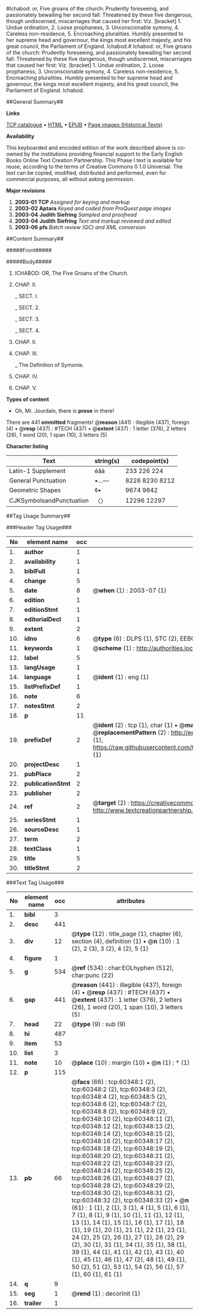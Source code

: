 #Ichabod: or, Five groans of the church: Prudently foreseeing, and passionately bewailing her second fall: Threatened by these five dangerous, though undiscerned, miscarriages that caused her first: Viz. [bracket] 1. Undue ordination, 2. Loose prophaness, 3. Unconscionable symony, 4. Careless non-residence, 5. Encroaching pluralities. Humbly presented to her supreme head and governour, the kings most excellent majesty, and his great council, the Parliament of England. Ichabod.#
Ichabod: or, Five groans of the church: Prudently foreseeing, and passionately bewailing her second fall: Threatened by these five dangerous, though undiscerned, miscarriages that caused her first: Viz. [bracket] 1. Undue ordination, 2. Loose prophaness, 3. Unconscionable symony, 4. Careless non-residence, 5. Encroaching pluralities. Humbly presented to her supreme head and governour, the kings most excellent majesty, and his great council, the Parliament of England.
Ichabod.

##General Summary##

**Links**

[TCP catalogue](http://www.ota.ox.ac.uk/tcp/)  • 
[HTML](http://tei.it.ox.ac.uk/tcp/Texts-HTML/free/A47/A47283.html)  • 
[EPUB](http://tei.it.ox.ac.uk/tcp/Texts-EPUB/free/A47/A47283.epub) • 
[Page images (Historical Texts)](https://data.historicaltexts.jisc.ac.uk/view?pubId=eebo-12364035e&pageId=eebo-12364035e-60348-1)

**Availability**

This keyboarded and encoded edition of the
	       work described above is co-owned by the institutions
	       providing financial support to the Early English Books
	       Online Text Creation Partnership. This Phase I text is
	       available for reuse, according to the terms of Creative
	       Commons 0 1.0 Universal. The text can be copied,
	       modified, distributed and performed, even for
	       commercial purposes, all without asking permission.

**Major revisions**

1. __2003-01__ __TCP__ *Assigned for keying and markup*
1. __2003-02__ __Aptara__ *Keyed and coded from ProQuest page images*
1. __2003-04__ __Judith Siefring__ *Sampled and proofread*
1. __2003-04__ __Judith Siefring__ *Text and markup reviewed and edited*
1. __2003-06__ __pfs__ *Batch review (QC) and XML conversion*

##Content Summary##

#####Front#####

#####Body#####

1. ICHABOD:
OR,
The Five Groans of the Church.

1. CHAP. II.

    _ SECT. I.

    _ SECT. 2.

    _ SECT. 3.

    _ SECT. 4.

1. CHAP. II.

1. CHAP. III.

    _ The Definition of Symonie.

1. CHAP. IV.

1. CHAP. V.

**Types of content**

  * Oh, Mr. Jourdain, there is **prose** in there!

There are 441 **ommitted** fragments! 
 @__reason__ (441) : illegible (437), foreign (4)  •  @__resp__ (437) : #TECH (437)  •  @__extent__ (437) : 1 letter (376), 2 letters (26), 1 word (20), 1 span (10), 3 letters (5)

**Character listing**


|Text|string(s)|codepoint(s)|
|---|---|---|
|Latin-1 Supplement|éâà|233 226 224|
|General Punctuation|•…—|8226 8230 8212|
|Geometric Shapes|◊▪|9674 9642|
|CJKSymbolsandPunctuation|〈〉|12296 12297|

##Tag Usage Summary##

###Header Tag Usage###

|No|element name|occ|attributes|
|---|---|---|---|
|1.|__author__|1||
|2.|__availability__|1||
|3.|__biblFull__|1||
|4.|__change__|5||
|5.|__date__|8| @__when__ (1) : 2003-07 (1)|
|6.|__edition__|1||
|7.|__editionStmt__|1||
|8.|__editorialDecl__|1||
|9.|__extent__|2||
|10.|__idno__|6| @__type__ (6) : DLPS (1), STC (2), EEBO-CITATION (1), OCLC (1), VID (1)|
|11.|__keywords__|1| @__scheme__ (1) : http://authorities.loc.gov/ (1)|
|12.|__label__|5||
|13.|__langUsage__|1||
|14.|__language__|1| @__ident__ (1) : eng (1)|
|15.|__listPrefixDef__|1||
|16.|__note__|6||
|17.|__notesStmt__|2||
|18.|__p__|11||
|19.|__prefixDef__|2| @__ident__ (2) : tcp (1), char (1)  •  @__matchPattern__ (2) : ([0-9\-]+):([0-9IVX]+) (1), (.+) (1)  •  @__replacementPattern__ (2) : http://eebo.chadwyck.com/downloadtiff?vid=$1&page=$2 (1), https://raw.githubusercontent.com/textcreationpartnership/Texts/master/tcpchars.xml#$1 (1)|
|20.|__projectDesc__|1||
|21.|__pubPlace__|2||
|22.|__publicationStmt__|2||
|23.|__publisher__|2||
|24.|__ref__|2| @__target__ (2) : https://creativecommons.org/publicdomain/zero/1.0/ (1), http://www.textcreationpartnership.org/docs/. (1)|
|25.|__seriesStmt__|1||
|26.|__sourceDesc__|1||
|27.|__term__|2||
|28.|__textClass__|1||
|29.|__title__|5||
|30.|__titleStmt__|2||


###Text Tag Usage###

|No|element name|occ|attributes|
|---|---|---|---|
|1.|__bibl__|3||
|2.|__desc__|441||
|3.|__div__|12| @__type__ (12) : title_page (1), chapter (6), section (4), definition (1)  •  @__n__ (10) : 1 (2), 2 (3), 3 (2), 4 (2), 5 (1)|
|4.|__figure__|1||
|5.|__g__|534| @__ref__ (534) : char:EOLhyphen (512), char:punc (22)|
|6.|__gap__|441| @__reason__ (441) : illegible (437), foreign (4)  •  @__resp__ (437) : #TECH (437)  •  @__extent__ (437) : 1 letter (376), 2 letters (26), 1 word (20), 1 span (10), 3 letters (5)|
|7.|__head__|22| @__type__ (9) : sub (9)|
|8.|__hi__|487||
|9.|__item__|53||
|10.|__list__|3||
|11.|__note__|10| @__place__ (10) : margin (10)  •  @__n__ (1) : * (1)|
|12.|__p__|115||
|13.|__pb__|66| @__facs__ (66) : tcp:60348:1 (2), tcp:60348:2 (2), tcp:60348:3 (2), tcp:60348:4 (2), tcp:60348:5 (2), tcp:60348:6 (2), tcp:60348:7 (2), tcp:60348:8 (2), tcp:60348:9 (2), tcp:60348:10 (2), tcp:60348:11 (2), tcp:60348:12 (2), tcp:60348:13 (2), tcp:60348:14 (2), tcp:60348:15 (2), tcp:60348:16 (2), tcp:60348:17 (2), tcp:60348:18 (2), tcp:60348:19 (2), tcp:60348:20 (2), tcp:60348:21 (2), tcp:60348:22 (2), tcp:60348:23 (2), tcp:60348:24 (2), tcp:60348:25 (2), tcp:60348:26 (2), tcp:60348:27 (2), tcp:60348:28 (2), tcp:60348:29 (2), tcp:60348:30 (2), tcp:60348:31 (2), tcp:60348:32 (2), tcp:60348:33 (2)  •  @__n__ (61) : 1 (1), 2 (1), 3 (1), 4 (1), 5 (1), 6 (1), 7 (1), 8 (1), 9 (1), 10 (1), 11 (1), 12 (1), 13 (1), 14 (1), 15 (1), 16 (1), 17 (1), 18 (1), 19 (1), 20 (1), 21 (1), 22 (1), 23 (1), 24 (2), 25 (2), 26 (1), 27 (1), 28 (2), 29 (2), 30 (1), 31 (1), 34 (1), 35 (1), 38 (1), 39 (1), 44 (1), 41 (1), 42 (1), 43 (1), 40 (1), 45 (1), 46 (1), 47 (2), 48 (1), 49 (1), 50 (2), 51 (2), 53 (1), 54 (2), 56 (1), 57 (1), 60 (1), 61 (1)|
|14.|__q__|9||
|15.|__seg__|1| @__rend__ (1) : decorInit (1)|
|16.|__trailer__|1||
